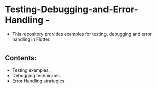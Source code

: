 # Testing-Debugging-and-Error-Handling -
  - This repository provides examples for testing, debugging and error handling in Flutter.
#
## Contents:
   - Testing examples.
   - Debugging techniques.
   - Error Handling strategies.
#